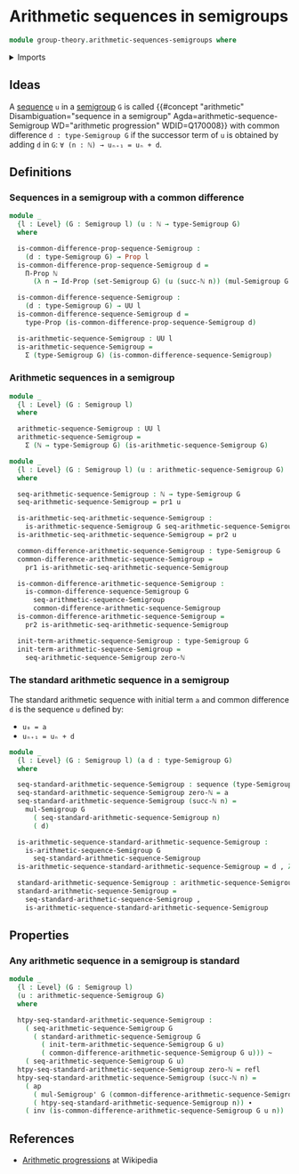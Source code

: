 # Arithmetic sequences in semigroups

```agda
module group-theory.arithmetic-sequences-semigroups where
```

<details><summary>Imports</summary>

```agda
open import elementary-number-theory.natural-numbers

open import foundation.action-on-identifications-functions
open import foundation.dependent-pair-types
open import foundation.homotopies
open import foundation.identity-types
open import foundation.propositions
open import foundation.sequences
open import foundation.sets
open import foundation.universe-levels

open import group-theory.semigroups
```

</details>

## Ideas

A [sequence](foundation.sequences.md) `u` in a
[semigroup](group-theory.semigroups.md) `G` is called
{{#concept "arithmetic" Disambiguation="sequence in a semigroup" Agda=arithmetic-sequence-Semigroup WD="arithmetic progression" WDID=Q170008}}
with common difference `d : type-Semigroup G` if the successor term of `u` is
obtained by adding `d` in `G`: `∀ (n : ℕ) → uₙ₊₁ = uₙ + d`.

## Definitions

### Sequences in a semigroup with a common difference

```agda
module _
  {l : Level} (G : Semigroup l) (u : ℕ → type-Semigroup G)
  where

  is-common-difference-prop-sequence-Semigroup :
    (d : type-Semigroup G) → Prop l
  is-common-difference-prop-sequence-Semigroup d =
    Π-Prop ℕ
      (λ n → Id-Prop (set-Semigroup G) (u (succ-ℕ n)) (mul-Semigroup G (u n) d))

  is-common-difference-sequence-Semigroup :
    (d : type-Semigroup G) → UU l
  is-common-difference-sequence-Semigroup d =
    type-Prop (is-common-difference-prop-sequence-Semigroup d)

  is-arithmetic-sequence-Semigroup : UU l
  is-arithmetic-sequence-Semigroup =
    Σ (type-Semigroup G) (is-common-difference-sequence-Semigroup)
```

### Arithmetic sequences in a semigroup

```agda
module _
  {l : Level} (G : Semigroup l)
  where

  arithmetic-sequence-Semigroup : UU l
  arithmetic-sequence-Semigroup =
    Σ (ℕ → type-Semigroup G) (is-arithmetic-sequence-Semigroup G)

module _
  {l : Level} (G : Semigroup l) (u : arithmetic-sequence-Semigroup G)
  where

  seq-arithmetic-sequence-Semigroup : ℕ → type-Semigroup G
  seq-arithmetic-sequence-Semigroup = pr1 u

  is-arithmetic-seq-arithmetic-sequence-Semigroup :
    is-arithmetic-sequence-Semigroup G seq-arithmetic-sequence-Semigroup
  is-arithmetic-seq-arithmetic-sequence-Semigroup = pr2 u

  common-difference-arithmetic-sequence-Semigroup : type-Semigroup G
  common-difference-arithmetic-sequence-Semigroup =
    pr1 is-arithmetic-seq-arithmetic-sequence-Semigroup

  is-common-difference-arithmetic-sequence-Semigroup :
    is-common-difference-sequence-Semigroup G
      seq-arithmetic-sequence-Semigroup
      common-difference-arithmetic-sequence-Semigroup
  is-common-difference-arithmetic-sequence-Semigroup =
    pr2 is-arithmetic-seq-arithmetic-sequence-Semigroup

  init-term-arithmetic-sequence-Semigroup : type-Semigroup G
  init-term-arithmetic-sequence-Semigroup =
    seq-arithmetic-sequence-Semigroup zero-ℕ
```

### The standard arithmetic sequence in a semigroup

The standard arithmetic sequence with initial term `a` and common difference `d`
is the sequence `u` defined by:

- `u₀ = a`
- `uₙ₊₁ = uₙ + d`

```agda
module _
  {l : Level} (G : Semigroup l) (a d : type-Semigroup G)
  where

  seq-standard-arithmetic-sequence-Semigroup : sequence (type-Semigroup G)
  seq-standard-arithmetic-sequence-Semigroup zero-ℕ = a
  seq-standard-arithmetic-sequence-Semigroup (succ-ℕ n) =
    mul-Semigroup G
      ( seq-standard-arithmetic-sequence-Semigroup n)
      ( d)

  is-arithmetic-sequence-standard-arithmetic-sequence-Semigroup :
    is-arithmetic-sequence-Semigroup G
      seq-standard-arithmetic-sequence-Semigroup
  is-arithmetic-sequence-standard-arithmetic-sequence-Semigroup = d , λ n → refl

  standard-arithmetic-sequence-Semigroup : arithmetic-sequence-Semigroup G
  standard-arithmetic-sequence-Semigroup =
    seq-standard-arithmetic-sequence-Semigroup ,
    is-arithmetic-sequence-standard-arithmetic-sequence-Semigroup
```

## Properties

### Any arithmetic sequence in a semigroup is standard

```agda
module _
  {l : Level} (G : Semigroup l)
  (u : arithmetic-sequence-Semigroup G)
  where

  htpy-seq-standard-arithmetic-sequence-Semigroup :
    ( seq-arithmetic-sequence-Semigroup G
      ( standard-arithmetic-sequence-Semigroup G
        ( init-term-arithmetic-sequence-Semigroup G u)
        ( common-difference-arithmetic-sequence-Semigroup G u))) ~
    ( seq-arithmetic-sequence-Semigroup G u)
  htpy-seq-standard-arithmetic-sequence-Semigroup zero-ℕ = refl
  htpy-seq-standard-arithmetic-sequence-Semigroup (succ-ℕ n) =
    ( ap
      ( mul-Semigroup' G (common-difference-arithmetic-sequence-Semigroup G u))
      ( htpy-seq-standard-arithmetic-sequence-Semigroup n)) ∙
    ( inv (is-common-difference-arithmetic-sequence-Semigroup G u n))
```

## References

- [Arithmetic progressions](https://en.wikipedia.org/wiki/Arithmetic_progression)
  at Wikipedia
